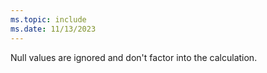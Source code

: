 ```yaml
---
ms.topic: include
ms.date: 11/13/2023
---
```


Null values are ignored and don't factor into the calculation.

